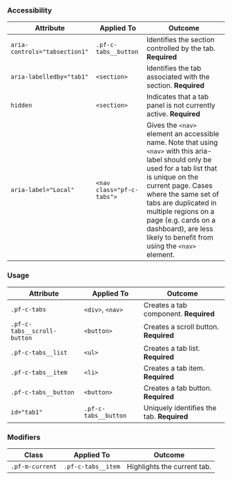 ### Accessibility

| Attribute | Applied To | Outcome |
| -- | -- | -- |
| `aria-controls="tabsection1"` | `.pf-c-tabs__button`      | Identifies the section controlled by the tab. **Required**       |
| `aria-labelledby="tab1"`      | `<section>`                 | Identifies the tab associated with the section. **Required**     |
| `hidden`                      | `<section>`                 | Indicates that a tab panel is not currently active. **Required** |
| `aria-label="Local"`          | `<nav class="pf-c-tabs">` | Gives the `<nav>` element an accessible name. Note that using `<nav>` with this aria-label should only be used for a tab list that is unique on the current page. Cases where the same set of tabs are duplicated in multiple regions on a page (e.g. cards on a dashboard), are less likely to benefit from using the `<nav>` element.

### Usage

| Attribute | Applied To | Outcome |
| -- | -- | -- |
| `.pf-c-tabs`                | `<div>`, `<nav>`     | Creates a tab component. **Required**     |
| `.pf-c-tabs__scroll-button` | `<button>`           | Creates a scroll button. **Required**     |
| `.pf-c-tabs__list`          | `<ul>`               | Creates a tab list. **Required**          |
| `.pf-c-tabs__item`          | `<li>`               | Creates a tab item. **Required**          |
| `.pf-c-tabs__button`        | `<button>`           | Creates a tab button. **Required**        |
| `id="tab1"`                 | `.pf-c-tabs__button` | Uniquely identifies the tab. **Required** |

### Modifiers

| Class | Applied To | Outcome |
| -- | -- | -- |
| `.pf-m-current`| `.pf-c-tabs__item` | Highlights the current tab. |
